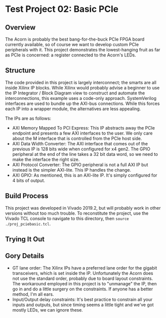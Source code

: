 # Test Project 02: Basic PCIe

## Overview
The Acorn is probably the best bang-for-the-buck PCIe FPGA board currently available,
so of course we want to develop custom PCIe peripherals with it.
This project demonstrates the lowest-hanging fruit as far as PCIe is concerned: 
a register connected to the Acorn's LEDs.

## Structure
The code provided in this project is largely interconnect; the smarts are all inside Xilinx IP blocks.
While Xilinx would probably advise a beginner to use the IP Integrator / Block Diagram view to construct
and automate the interconnections, this example uses a code-only approach.
SystemVerilog interfaces are used to bundle up the AXI-bus connections.
While this forces each IP into a wrapper module, the alternatives are less appealing.

The IPs are as follows:
* AXI Memory Mapped To PCI Express: This IP abstracts away the PCIe endpoint and presents a few AXI interfaces to the user.
We only care about the M interface that is controlled from the PCIe host side.
* AXI Data Width Converter: The AXI interface that comes out of the previous IP is 128 bits wide when configured for x4 gen2.
The GPIO peripheral at the end of the line takes a 32 bit data word, so we need to make the interface the right size.
* AXI Protocol Converter: The GPIO peripheral is not a full AXI IP but instead is the simpler AXI-lite.
This IP handles the change.
* AXI GPIO: As mentioned, this is an AXI-lite IP. It's simply configured for 4 bits of output.

## Build Process
This project was developed in Vivado 2019.2, but will probably work in other versions without too much trouble.
To reconstitute the project, use the Vivado TCL console to navigate to this directory, then `source ./proj_pciebasic.tcl`.

## Trying It Out

## Gory Details
* GT lane order: The Xilinx IPs have a preferred lane order for the gigabit transceivers,
which is set inside the IP.
Unfortunately the Acorn does not use the standard order, probably due to board layout constraints.
The workaround employed in this project is to "unmanage" the IP, then go in and do a little surgery
on the constraints. If anyone has a better method, I'm all ears.
* Input/Output delay constraints: It's best practice to constrain all your inputs and outputs, 
but since timing seems a little tight and we've got mostly LEDs, we can ignore these.
